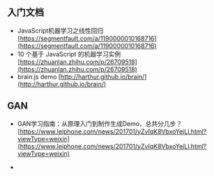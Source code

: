 ## 入门文档
* JavaScript机器学习之线性回归[https://segmentfault.com/a/1190000010168716](https://segmentfault.com/a/1190000010168716)
* 10 个基于 JavaScript 的机器学习实例[https://zhuanlan.zhihu.com/p/26709518](https://zhuanlan.zhihu.com/p/26709518)
* brain.js demo [http://harthur.github.io/brain/](http://harthur.github.io/brain/)

## GAN
* GAN学习指南：从原理入门到制作生成Demo，总共分几步？[https://www.leiphone.com/news/201701/yZvIqK8VbxoYejLl.html?viewType=weixin](https://www.leiphone.com/news/201701/yZvIqK8VbxoYejLl.html?viewType=weixin)

* 